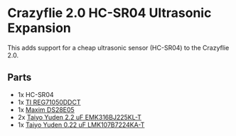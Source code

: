 # Crazyflie 2.0 HC-SR04 Ultrasonic Expansion

This adds support for a cheap ultrasonic sensor (HC-SR04) to the Crazyflie 2.0.

## Parts

- 1x HC-SR04
- 1x [TI REG71050DDCT](http://www.ti.com/litv/sbas221g)
- 1x [Maxim DS28E05](http://www.mouser.com/ds/2/256/DS28E05-473078.pdf)
- 2x [Taiyo Yuden 2.2 uF EMK316BJ225KL-T](http://www.yuden.co.jp/eu/product/category/capacitor/EMK316BJ225KL-T.html)
- 1x [Taiyo Yuden 0.22 uF LMK107B7224KA-T](http://www.yuden.co.jp/eu/product/category/capacitor/LMK107B7224KA-T.html)
